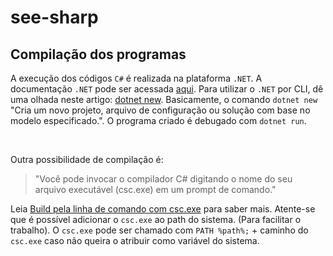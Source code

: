 # see-sharp

## Compilação dos programas

A execução dos códigos `C#` é realizada na plataforma `.NET`. A documentação `.NET` pode ser acessada [aqui](https://docs.microsoft.com/pt-br/dotnet/). Para utilizar o `.NET` por CLI, dê uma olhada neste artigo: [dotnet new](https://docs.microsoft.com/pt-br/dotnet/core/tools/dotnet-new).
Basicamente, o comando `dotnet new` "Cria um novo projeto, arquivo de configuração ou solução com base no modelo especificado.". O programa criado é debugado com `dotnet run`.

<br/>

Outra possibilidade de compilação é:

>"Você pode invocar o compilador C# digitando o nome do seu arquivo executável (csc.exe) em um prompt de comando." 

Leia [Build pela linha de comando com csc.exe](https://docs.microsoft.com/pt-br/dotnet/csharp/language-reference/compiler-options/command-line-building-with-csc-exe) para saber mais.
Atente-se que é possível adicionar o `csc.exe` ao path do sistema. (Para facilitar o trabalho). O `csc.exe` pode ser chamado com `PATH %path%;` + caminho do `csc.exe` caso não queira o atribuir como variável do sistema.

